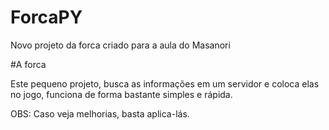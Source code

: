 # ForcaPY
Novo projeto da forca criado para a aula do Masanori

#A forca

Este pequeno projeto, busca as informações em um servidor e coloca elas no jogo, funciona de forma bastante simples e rápida.

OBS: Caso veja melhorias, basta aplica-lás.
